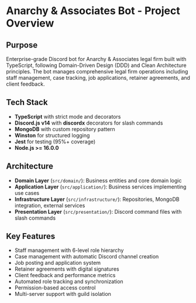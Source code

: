 # Anarchy & Associates Bot - Project Overview

## Purpose
Enterprise-grade Discord bot for Anarchy & Associates legal firm built with TypeScript, following Domain-Driven Design (DDD) and Clean Architecture principles. The bot manages comprehensive legal firm operations including staff management, case tracking, job applications, retainer agreements, and client feedback.

## Tech Stack
- **TypeScript** with strict mode and decorators
- **Discord.js v14** with **discordx** decorators for slash commands
- **MongoDB** with custom repository pattern
- **Winston** for structured logging
- **Jest** for testing (95%+ coverage)
- **Node.js >= 16.0.0**

## Architecture
- **Domain Layer** (`src/domain/`): Business entities and core domain logic
- **Application Layer** (`src/application/`): Business services implementing use cases
- **Infrastructure Layer** (`src/infrastructure/`): Repositories, MongoDB integration, external services
- **Presentation Layer** (`src/presentation/`): Discord command files with slash commands

## Key Features
- Staff management with 6-level role hierarchy
- Case management with automatic Discord channel creation
- Job posting and application system
- Retainer agreements with digital signatures
- Client feedback and performance metrics
- Automated role tracking and synchronization
- Permission-based access control
- Multi-server support with guild isolation